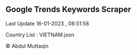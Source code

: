 

## Google Trends Keywords Scraper 
 
Last Update 16-01-2023 , 08:51:58

Country List :
VIETNAM.json



© Abdul Muttaqin 
